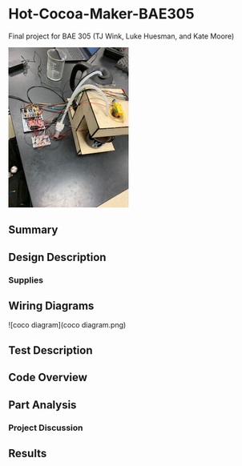 # Hot-Cocoa-Maker-BAE305
Final project for BAE 305 (TJ Wink, Luke Huesman, and Kate Moore)

![Full_Cocoa_Pic](Full_Cocoa_Pic.jpg)

## Summary

## Design Description

### Supplies

## Wiring Diagrams

![coco diagram](coco diagram.png)

## Test Description

## Code Overview

## Part Analysis

### Project Discussion

## Results
